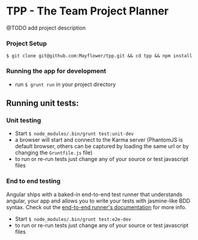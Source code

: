 TPP - The Team Project Planner
===

@TODO add project description


### Project Setup
    $ git clone git@github.com:Mayflower/tpp.git && cd tpp && npm install

### Running the app for development

* run `$ grunt run` in your project directory


## Running unit tests:
### Unit testing

* Start `$ node_modules/.bin/grunt test:unit-dev`
* a browser will start and connect to the Karma server (PhantomJS is default browser, others can be captured by loading the same url or by changing the `Gruntfile.js` file)
* to run or re-run tests just change any of your source or test javascript files

### End to end testing

Angular ships with a baked-in end-to-end test runner that understands angular, your app and allows you to write your tests with jasmine-like BDD syntax.
Check out the [end-to-end runner's documentation](http://docs.angularjs.org/guide/dev_guide.e2e-testing) for more info.

* Start `$ node_modules/.bin/grunt test:e2e-dev`
* to run or re-run tests just change any of your source or test javascript files